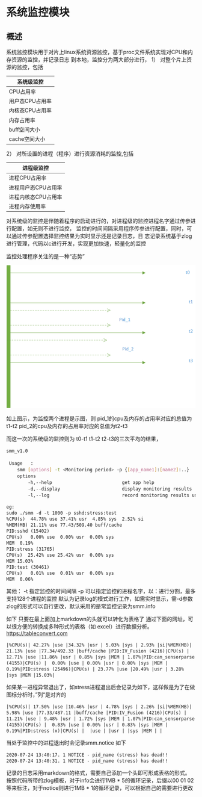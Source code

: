 # 系统监控模块
## 概述
系统监控模块用于对片上linux系统资源监控，基于proc文件系统实现对CPU和内存资源的监控，并记录日志
到本地，监控分为两大部分进行，
1） 对整个片上资源的监控，包括

|系统级监控|
|----|
|CPU占用率|
|用户态CPU占用率|
|内核态CPU占用率|
|内存占用率|
|buff空间大小|
|cache空间大小|

2） 对所设置的进程（程序）进行资源消耗的监控,包括

|进程级监控|
|----|
|进程CPU占用率|
|进程用户态CPU占用率|
|进程内核态CPU占用率|
|进程内存使用率|

对系统级的监控是伴随着程序的启动进行的，对进程级的监控进程名字通过传参进行配置，如无则不进行监控，
监控的时间间隔采用程序传参进行配置，同时，可以通过传参配置选择监控结果为实时显示还是记录日志，日
志记录系统基于zlog进行管理，代码以c进行开发，实现更加快速，轻量化的监控

监控处理程序关注的是一种“态势”

![Alt text](./read.png)

如上图示，为监控两个进程是示图，则
pid_1的cpu及内存的占用率对应的总值为t1-t2
pid_2的cpu及内存的占用率对应的总值为t2-t3

而这一次的系统级的监控则为
t0-t1 t1-t2 t2-t3的三次平均的结果，


```bash
smm_v1.0 
         
 Usage   :         
    smm [options] -t <Monitoring period> -p {[app_name1]:[name2]:..}        
    options        
        -h,--help                          get app help        
        -d,--display                       display monitoring results        
        -l,--log                           record monitoring results use zlog 
```
```
eg:
sudo ./smm -d -t 1000 -p sshd:stress:test
%CPU(s)  44.78% use 37.41% usr  4.85% sys  2.52% si 
%MEM(MB) 21.11% use 77.43/509.40 buff/cache 
PID:sshd (15402) 
CPU(s)   0.00% use  0.00% usr  0.00% sys 
MEM  0.19%
PID:stress (31765) 
CPU(s)  25.42% use 25.42% usr  0.00% sys 
MEM 15.03%
PID:test (30461) 
CPU(s)   0.01% use  0.01% usr  0.00% sys 
MEM  0.06%
```

其他：
-t 指定监控的时间间隔
-p 可以指定监控的进程名字，以：进行分割，最多支持128个进程的监控
默认为记录log的模式进行工作，如需实时显示，需-d参数
zlog的形式可以自行更改，默认采用的是常监控记录为smm.info

如下
只要在最上面加上markdown的头就可以转化为表格了
通过下面的网址，可以很方便的转换成多种形式的表格（如 excel）进行数据分析。
https://tableconvert.com
```
|%CPU(s)| 42.27% |use |34.32% |usr | 5.03% |sys | 2.93% |si|%MEM(MB)| 21.13% |use |77.34/492.33 |buff/cache |PID:IV_Fusion (4216)|CPU(s) | 12.71% |use |11.86% |usr | 0.85% |sys |MEM | 1.07%|PID:can_sensorparse (4155)|CPU(s) |  0.00% |use | 0.00% |usr | 0.00% |sys |MEM | 0.19%|PID:stress (25496)|CPU(s) | 23.77% |use |20.49% |usr | 3.28% |sys |MEM |15.03%| 
```
如果某一进程异常退出了，如stress进程退出后会记录为如下，这样做是为了在做图标分析时，”列“是对齐的
```
|%CPU(s)| 17.50% |use |10.46% |usr | 4.78% |sys | 2.26% |si|%MEM(MB)|  5.98% |use |77.33/487.11 |buff/cache |PID:IV_Fusion (4216)|CPU(s) | 11.21% |use | 9.48% |usr | 1.72% |sys |MEM | 1.07%|PID:can_sensorparse (4155)|CPU(s) |  0.83% |use | 0.00% |usr | 0.83% |sys |MEM | 0.19%|PID:stress (x)|CPU(s) |  |use | |usr | |sys |MEM | |
```
当处于监控中的进程退出时会记录smm.notice
如下
```
2020-07-24 13:40:17. 1 NOTICE - pid_name (stress) has dead!! 
2020-07-24 13:40:31. 1 NOTICE - pid_name (stress) has dead!! 
```
记录的日志采用markdown的格式，需要自己添加一个头即可形成表格的形式。
按照代码所带的zlog模板，对于info会进行1MB * 5的循环记录，后缀以00 01 02 等来标注，对于notice则进行1MB * 1的循环记录，可以根据自己的需要进行更改
